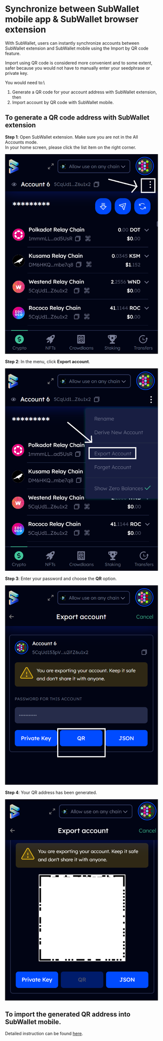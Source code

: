 # Synchronize between SubWallet mobile app & SubWallet browser extension

With SubWallet, users can instantly synchronize accounts between SubWallet extension and SubWallet mobile using the Import by QR code feature.&#x20;

Import using QR code is considered more convenient and to some extent, safer because you would not have to manually enter your seedphrase or private key.&#x20;

You would need to:\


1. Generate a QR code for your account address with SubWallet extension, then&#x20;
2. Import account by QR code with SubWallet mobile.&#x20;

## To generate a QR code address with SubWallet extension

**Step 1**: Open SubWallet extension. Make sure you are not in the All Accounts mode. \
In your home screen, please click the list item on the right corner.

![](<../.gitbook/assets/image (42).png>)

**Step 2**: In the menu, click **Export account**.

![](<../.gitbook/assets/image (30) (1).png>)

**Step 3**: Enter your password and choose the **QR** option.

![](<../.gitbook/assets/image (25) (1).png>)

**Step 4**: Your QR address has been generated.&#x20;

![](<../.gitbook/assets/image (11) (1).png>)

## To import the generated QR address into SubWallet mobile.&#x20;

Detailed instruction can be found [here](import-an-existing-account/import-by-qr-code.md).&#x20;
